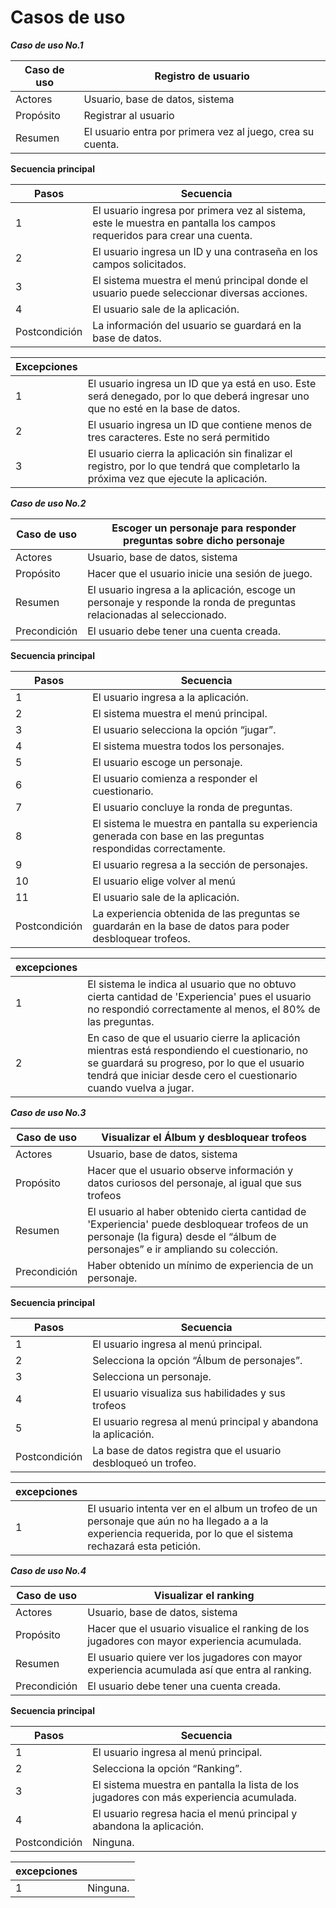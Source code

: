 # Casos de uso

***Caso de uso No.1***

|Caso de uso| Registro de usuario |
|---|---|
|Actores| Usuario, base de datos, sistema |
|Propósito| Registrar al usuario |
|Resumen| El usuario entra por primera vez al juego, crea su cuenta. |

__Secuencia principal__

|Pasos| Secuencia |
|---|---|
|1| El usuario ingresa por primera vez al sistema, este le muestra en pantalla los campos requeridos para crear una cuenta. |
|2| El usuario ingresa un ID y una contraseña en los campos solicitados. |
|3| El sistema muestra el menú principal donde el usuario puede seleccionar diversas acciones. |
|4| El usuario sale de la aplicación. |
|Postcondición| La información del usuario se guardará en la base de datos. | 

|Excepciones| |
|---|---|
|1| El usuario ingresa un ID que ya está en uso. Este será denegado, por lo que deberá ingresar uno que no esté en la base de datos.  |
|2| El usuario ingresa un ID que contiene menos de tres caracteres. Este no será permitido|
|3| El usuario cierra la aplicación sin finalizar el registro, por lo que tendrá que completarlo la próxima vez que ejecute la aplicación. |


***Caso de uso No.2***

|Caso de uso| Escoger un personaje para responder preguntas sobre dicho personaje |
|---|---|
|Actores| Usuario, base de datos, sistema |
|Propósito| Hacer que el usuario inicie una sesión de juego. |
|Resumen| El usuario ingresa a la aplicación, escoge un personaje y responde la ronda de preguntas relacionadas al seleccionado. |
|Precondición| El usuario debe tener una cuenta creada. |

__Secuencia principal__

|Pasos| Secuencia |
|---|---|
|1| El usuario ingresa a la aplicación. |
|2| El sistema muestra el menú principal. |
|3| El usuario selecciona la opción “jugar”. |
|4| El sistema muestra todos los personajes. |
|5| El usuario escoge un personaje. |
|6| El usuario comienza a responder el cuestionario. |
|7| El usuario concluye la ronda de preguntas. |
|8| El sistema le muestra en pantalla su experiencia generada con base en las preguntas respondidas correctamente. |
|9| El usuario regresa a la sección de personajes. |
|10| El usuario elige volver al menú|
|11| El usuario sale de la aplicación. |
|Postcondición| La experiencia obtenida de las preguntas se guardarán en la base de datos para poder desbloquear trofeos. | 

|excepciones| |
|---|---|
|1| El sistema le indica al usuario que no obtuvo cierta cantidad de 'Experiencia' pues el usuario no respondió correctamente al menos, el 80% de las preguntas. |
|2| En caso de que el usuario cierre la aplicación mientras está respondiendo el cuestionario, no se guardará su progreso, por lo que el usuario tendrá que iniciar desde cero el cuestionario cuando vuelva a jugar.  |



***Caso de uso No.3***

|Caso de uso| Visualizar el Álbum y desbloquear trofeos |
|---|---|
|Actores| Usuario, base de datos, sistema |
|Propósito| Hacer que el usuario observe información y datos curiosos del personaje, al igual que sus trofeos |
|Resumen| El usuario al haber obtenido cierta cantidad de 'Experiencia' puede desbloquear trofeos de un personaje (la figura) desde el “álbum de personajes” e ir ampliando su colección.
|Precondición| Haber obtenido un mínimo de experiencia de un personaje. | 

__Secuencia principal__

|Pasos| Secuencia |
|---|---|
|1| El usuario ingresa al menú principal. |
|2| Selecciona la opción “Álbum de personajes”. |
|3| Selecciona un personaje. |
|4| El usuario visualiza sus habilidades y sus trofeos |
|5| El usuario regresa al menú principal y abandona la aplicación. |
|Postcondición| La base de datos registra que el usuario desbloqueó un trofeo. | 

|excepciones| |
|---|---|
|1| El usuario intenta ver en el album un trofeo de un personaje que aún no ha llegado a a la experiencia requerida, por lo que el sistema rechazará esta petición.|


***Caso de uso No.4***

|Caso de uso| Visualizar el ranking  |
|---|---|
|Actores| Usuario, base de datos, sistema |
|Propósito| Hacer que el usuario visualice el ranking de los jugadores con mayor experiencia acumulada. |
|Resumen| El usuario quiere ver los jugadores con mayor experiencia acumulada así que entra al ranking.|
|Precondición| El usuario debe tener una cuenta creada. | 

__Secuencia principal__

|Pasos| Secuencia |
|---|---|
|1| El usuario ingresa al menú principal. |
|2| Selecciona la opción “Ranking”. |
|3| El sistema muestra en pantalla la lista de los jugadores con más experiencia acumulada. |
|4| El usuario regresa hacia el menú principal y abandona la aplicación. |
|Postcondición| Ninguna. | 

|excepciones| |
|---|---|
|1| Ninguna.|

